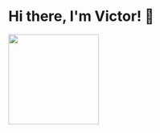 # Hi there, I'm Victor! 👋


<a href="https://github.com/i5nipe">
  <img height="180em" src="https://github-readme-stats.vercel.app/api/top-langs/?username=i5nipe&theme=midnight-purple&layout=compact" />
</a>
